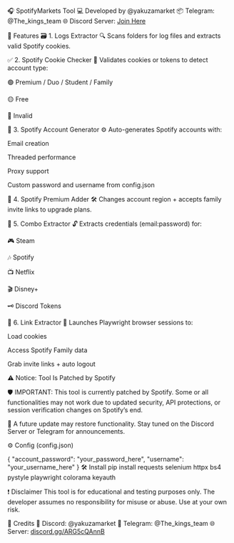 🎧 SpotifyMarkets Tool
💻 Developed by @yakuzamarket
📦 Telegram: @The_kings_team
🌐 Discord Server: [Join Here](https://discord.gg/ARG5cQAnnB)

🚀 Features
🗃️ 1. Logs Extractor
🔍 Scans folders for log files and extracts valid Spotify cookies.

✅ 2. Spotify Cookie Checker
🧪 Validates cookies or tokens to detect account type:

🟢 Premium / Duo / Student / Family

🟡 Free

🔴 Invalid

👤 3. Spotify Account Generator
⚙️ Auto-generates Spotify accounts with:

Email creation

Threaded performance

Proxy support

Custom password and username from config.json

💎 4. Spotify Premium Adder
🛠️ Changes account region + accepts family invite links to upgrade plans.

🧾 5. Combo Extractor
🔓 Extracts credentials (email:password) for:

🎮 Steam

🎶 Spotify

📺 Netflix

🎬 Disney+

🗝️ Discord Tokens

🔗 6. Link Extractor
🚀 Launches Playwright browser sessions to:

Load cookies

Access Spotify Family data

Grab invite links + auto logout

⚠️ Notice: Tool Is Patched by Spotify

🛡️ IMPORTANT:
This tool is currently patched by Spotify.
Some or all functionalities may not work due to updated security, API protections, or session verification changes on Spotify’s end.

🔧 A future update may restore functionality. Stay tuned on the Discord Server or Telegram for announcements.

⚙️ Config (config.json)

{
  "account_password": "your_password_here",
  "username": "your_username_here"
}
🛠️ Install
pip install requests selenium httpx bs4 pystyle playwright colorama keyauth

❗ Disclaimer
This tool is for educational and testing purposes only.
The developer assumes no responsibility for misuse or abuse.
Use at your own risk.

👑 Credits
💬 Discord: @yakuzamarket
🚀 Telegram: @The_kings_team
🌐 Server: [discord.gg/ARG5cQAnnB](https://discord.gg/ARG5cQAnnB)
